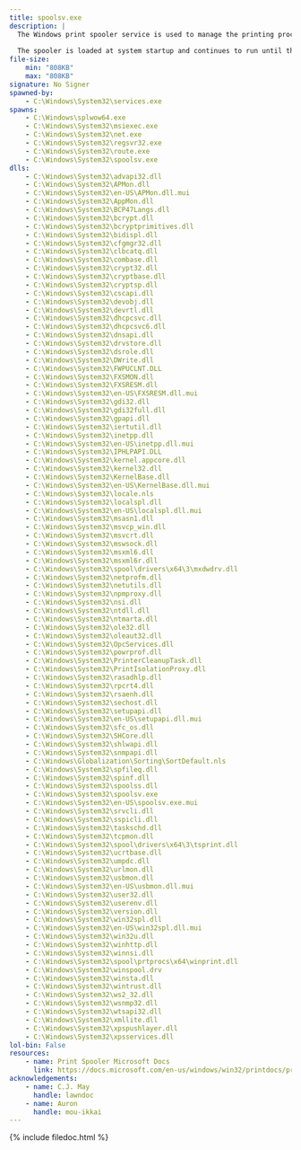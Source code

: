 ```yaml
---
title: spoolsv.exe
description: |
  The Windows print spooler service is used to manage the printing process. This includes retrieving the location of the correct printer driver, loading that driver, spooling high-level function calls into a print job, scheduling the print job for printing, and so on.
  
  The spooler is loaded at system startup and continues to run until the operating system is shut down.
file-size:
    min: "808KB"
    max: "808KB"
signature: No Signer
spawned-by:
    - C:\Windows\System32\services.exe
spawns:
    - C:\Windows\splwow64.exe
    - C:\Windows\System32\msiexec.exe
    - C:\Windows\System32\net.exe
    - C:\Windows\System32\regsvr32.exe
    - C:\Windows\System32\route.exe
    - C:\Windows\System32\spoolsv.exe
dlls:
    - C:\Windows\System32\advapi32.dll
    - C:\Windows\System32\APMon.dll
    - C:\Windows\System32\en-US\APMon.dll.mui
    - C:\Windows\System32\AppMon.dll
    - C:\Windows\System32\BCP47Langs.dll
    - C:\Windows\System32\bcrypt.dll
    - C:\Windows\System32\bcryptprimitives.dll
    - C:\Windows\System32\bidispl.dll
    - C:\Windows\System32\cfgmgr32.dll
    - C:\Windows\System32\clbcatq.dll
    - C:\Windows\System32\combase.dll
    - C:\Windows\System32\crypt32.dll
    - C:\Windows\System32\cryptbase.dll
    - C:\Windows\System32\cryptsp.dll
    - C:\Windows\System32\cscapi.dll
    - C:\Windows\System32\devobj.dll
    - C:\Windows\System32\devrtl.dll
    - C:\Windows\System32\dhcpcsvc.dll
    - C:\Windows\System32\dhcpcsvc6.dll
    - C:\Windows\System32\dnsapi.dll
    - C:\Windows\System32\drvstore.dll
    - C:\Windows\System32\dsrole.dll
    - C:\Windows\System32\DWrite.dll
    - C:\Windows\System32\FWPUCLNT.DLL
    - C:\Windows\System32\FXSMON.dll
    - C:\Windows\System32\FXSRESM.dll
    - C:\Windows\System32\en-US\FXSRESM.dll.mui
    - C:\Windows\System32\gdi32.dll
    - C:\Windows\System32\gdi32full.dll
    - C:\Windows\System32\gpapi.dll
    - C:\Windows\System32\iertutil.dll
    - C:\Windows\System32\inetpp.dll
    - C:\Windows\System32\en-US\inetpp.dll.mui
    - C:\Windows\System32\IPHLPAPI.DLL
    - C:\Windows\System32\kernel.appcore.dll
    - C:\Windows\System32\kernel32.dll
    - C:\Windows\System32\KernelBase.dll
    - C:\Windows\System32\en-US\KernelBase.dll.mui
    - C:\Windows\System32\locale.nls
    - C:\Windows\System32\localspl.dll
    - C:\Windows\System32\en-US\localspl.dll.mui
    - C:\Windows\System32\msasn1.dll
    - C:\Windows\System32\msvcp_win.dll
    - C:\Windows\System32\msvcrt.dll
    - C:\Windows\System32\mswsock.dll
    - C:\Windows\System32\msxml6.dll
    - C:\Windows\System32\msxml6r.dll
    - C:\Windows\System32\spool\drivers\x64\3\mxdwdrv.dll
    - C:\Windows\System32\netprofm.dll
    - C:\Windows\System32\netutils.dll
    - C:\Windows\System32\npmproxy.dll
    - C:\Windows\System32\nsi.dll
    - C:\Windows\System32\ntdll.dll
    - C:\Windows\System32\ntmarta.dll
    - C:\Windows\System32\ole32.dll
    - C:\Windows\System32\oleaut32.dll
    - C:\Windows\System32\OpcServices.dll
    - C:\Windows\System32\powrprof.dll
    - C:\Windows\System32\PrinterCleanupTask.dll
    - C:\Windows\System32\PrintIsolationProxy.dll
    - C:\Windows\System32\rasadhlp.dll
    - C:\Windows\System32\rpcrt4.dll
    - C:\Windows\System32\rsaenh.dll
    - C:\Windows\System32\sechost.dll
    - C:\Windows\System32\setupapi.dll
    - C:\Windows\System32\en-US\setupapi.dll.mui
    - C:\Windows\System32\sfc_os.dll
    - C:\Windows\System32\SHCore.dll
    - C:\Windows\System32\shlwapi.dll
    - C:\Windows\System32\snmpapi.dll
    - C:\Windows\Globalization\Sorting\SortDefault.nls
    - C:\Windows\System32\spfileq.dll
    - C:\Windows\System32\spinf.dll
    - C:\Windows\System32\spoolss.dll
    - C:\Windows\System32\spoolsv.exe
    - C:\Windows\System32\en-US\spoolsv.exe.mui
    - C:\Windows\System32\srvcli.dll
    - C:\Windows\System32\sspicli.dll
    - C:\Windows\System32\taskschd.dll
    - C:\Windows\System32\tcpmon.dll
    - C:\Windows\System32\spool\drivers\x64\3\tsprint.dll
    - C:\Windows\System32\ucrtbase.dll
    - C:\Windows\System32\umpdc.dll
    - C:\Windows\System32\urlmon.dll
    - C:\Windows\System32\usbmon.dll
    - C:\Windows\System32\en-US\usbmon.dll.mui
    - C:\Windows\System32\user32.dll
    - C:\Windows\System32\userenv.dll
    - C:\Windows\System32\version.dll
    - C:\Windows\System32\win32spl.dll
    - C:\Windows\System32\en-US\win32spl.dll.mui
    - C:\Windows\System32\win32u.dll
    - C:\Windows\System32\winhttp.dll
    - C:\Windows\System32\winnsi.dll
    - C:\Windows\System32\spool\prtprocs\x64\winprint.dll
    - C:\Windows\System32\winspool.drv
    - C:\Windows\System32\winsta.dll
    - C:\Windows\System32\wintrust.dll
    - C:\Windows\System32\ws2_32.dll
    - C:\Windows\System32\wsnmp32.dll
    - C:\Windows\System32\wtsapi32.dll
    - C:\Windows\System32\xmllite.dll
    - C:\Windows\System32\xpspushlayer.dll
    - C:\Windows\System32\xpsservices.dll
lol-bin: False
resources:
    - name: Print Spooler Microsoft Docs
      link: https://docs.microsoft.com/en-us/windows/win32/printdocs/print-spooler
acknowledgements:
    - name: C.J. May
      handle: lawndoc
    - name: Auron
      handle: mou-ikkai
---
```


{% include filedoc.html %}
